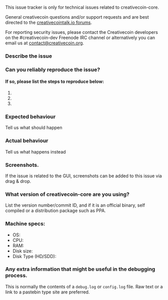 <!--- Remove sections that do not apply -->

This issue tracker is only for technical issues related to creativecoin-core.

General creativecoin questions and/or support requests and are best directed to the [creativecointalk.io forums](https://creativecointalk.io/).

For reporting security issues, please contact the Creativecoin developers on the #creativecoin-dev Freenode IRC channel or alternatively you can email us at contact@creativecoin.org.

### Describe the issue

### Can you reliably reproduce the issue?
#### If so, please list the steps to reproduce below:
1.
2.
3.

### Expected behaviour
Tell us what should happen

### Actual behaviour
Tell us what happens instead

### Screenshots.
If the issue is related to the GUI, screenshots can be added to this issue via drag & drop.

### What version of creativecoin-core are you using?
List the version number/commit ID, and if it is an official binary, self compiled or a distribution package such as PPA.

### Machine specs:
- OS:
- CPU:
- RAM:
- Disk size:
- Disk Type (HD/SDD):

### Any extra information that might be useful in the debugging process.
This is normally the contents of a `debug.log` or `config.log` file. Raw text or a link to a pastebin type site are preferred.
